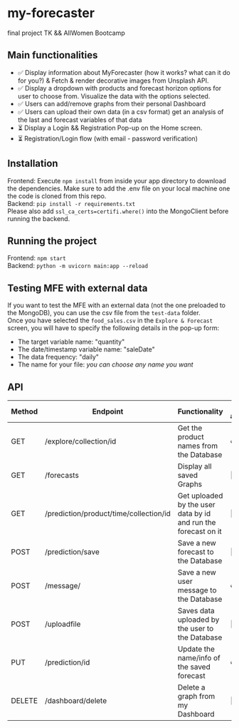 # my-forecaster

final project TK &amp;&amp; AllWomen Bootcamp

## Main functionalities

- :white_check_mark: Display information about MyForecaster (how it works? what can it do for you?) & Fetch & render decorative images from Unsplash API.
- :white_check_mark: Display a dropdown with products and forecast horizon options for user to choose from. Visualize the data with the options selected.
- :white_check_mark: Users can add/remove graphs from their personal Dashboard
- :white_check_mark: Users can upload their own data (in a csv format) get an analysis of the last and forecast variables of that data
- :hourglass_flowing_sand: Display a Login && Registration Pop-up on the Home screen.
- :hourglass_flowing_sand: Registration/Login flow (with email - password verification)

## Installation

Frontend:
Execute `npm install` from inside your app directory to download the dependencies.
Make sure to add the .env file on your local machine one the code is cloned from this repo.
</br>
Backend: `pip install -r requirements.txt`
</br>
Please also add `ssl_ca_certs=certifi.where()` into the MongoClient before running the backend.

## Running the project

Frontend: `npm start`
</br>
Backend: `python -m uvicorn main:app --reload`

## Testing MFE with external data

If you want to test the MFE with an external data (not the one preloaded to the MongoDB), you can use the csv file from the `test-data` folder.
</br>
Once you have selected the `food_sales.csv` in the `Explore & Forecast` screen, you will have to specify the following details in the pop-up form:

- The target variable name: "quantity"
- The date/timestamp variable name: "saleDate"
- The data frequency: "daily"
- The name for your file: _you can choose any name you want_

## API

| Method | Endpoint                               | Functionality                                                  | Private access?        |
| ------ | -------------------------------------- | -------------------------------------------------------------- | ---------------------- |
| GET    | /explore/collection/id                 | Get the product names from the Database                        | :unlock:               |
| GET    | /forecasts                             | Display all saved Graphs                                       | :closed_lock_with_key: |
| GET    | /prediction/product/time/collection/id | Get uploaded by the user data by id and run the forecast on it | :closed_lock_with_key: |
| POST   | /prediction/save                       | Save a new forecast to the Database                            | :closed_lock_with_key: |
| POST   | /message/                              | Save a new user message to the Database                        | :unlock:               |
| POST   | /uploadfile                            | Saves data uploaded by the user to the Database                | :closed_lock_with_key: |
| PUT    | /prediction/id                         | Update the name/info of the saved forecast                     | :unlock:               |
| DELETE | /dashboard/delete                      | Delete a graph from my Dashboard                               | :closed_lock_with_key: |
